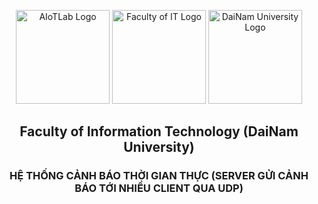 <p align="center">
  <img src="images/aiotlab.png" alt="AIoTLab Logo" width="150"/>
  <img src="images/cntt.png" alt="Faculty of IT Logo" width="150"/>
  <img src="images/dainam.png" alt="DaiNam University Logo" width="150"/>
</p>

<h2 align="center">Faculty of Information Technology (DaiNam University)</h2>
<h3 align="center">HỆ THỐNG CẢNH BÁO THỜI GIAN THỰC (SERVER GỬI CẢNH BÁO TỚI NHIỀU CLIENT QUA UDP)</h3>
